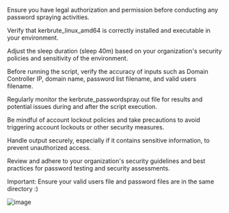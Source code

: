 Ensure you have legal authorization and permission before conducting any password spraying activities.

Verify that kerbrute_linux_amd64 is correctly installed and executable in your environment.

Adjust the sleep duration (sleep 40m) based on your organization's security policies and sensitivity of the environment.

Before running the script, verify the accuracy of inputs such as Domain Controller IP, domain name, password list filename, and valid users filename.

Regularly monitor the kerbrute_passwordspray.out file for results and potential issues during and after the script execution.

Be mindful of account lockout policies and take precautions to avoid triggering account lockouts or other security measures.

Handle output securely, especially if it contains sensitive information, to prevent unauthorized access.

Review and adhere to your organization's security guidelines and best practices for password testing and security assessments.

Important: Ensure your valid users file and password files are in the same directory :)

![image](https://github.com/Unidoo/Password-spray/assets/81655620/3643d5fb-b50f-4d73-b406-e5814d76dc20)
